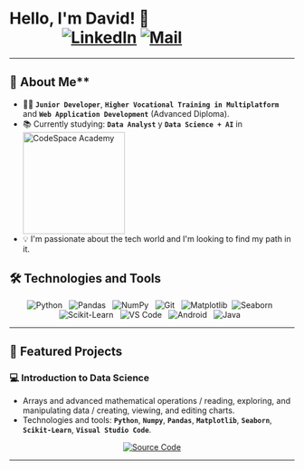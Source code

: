 #  Hello, I'm David! 👋 &nbsp; &nbsp; &nbsp; &nbsp; &nbsp; &nbsp; &nbsp; &nbsp; &nbsp; &nbsp; &nbsp; &nbsp; &nbsp; &nbsp; &nbsp; &nbsp; &nbsp; &nbsp; &nbsp; &nbsp; &nbsp; &nbsp; &nbsp; &nbsp; &nbsp; &nbsp;  [![LinkedIn](https://img.shields.io/badge/LinkedIn-0A66C2?style=for-the-badge&logo=linkedin&logoColor=white)](https://linkedin.com/in/david-forgas-gonzalez) [![Mail](https://img.shields.io/badge/Mail-EA4335?style=for-the-badge&Color=white)](mailto:davidfogo99@hotmail.com)

---

## 🚀 About Me**  

- 👨‍🎓 **`Junior Developer`**, **`Higher Vocational Training in Multiplatform`** and **`Web Application Development`** (Advanced Diploma). 
- 📚 Currently studying: **`Data Analyst`** y **`Data Science + AI`** in  <a href="https://codespaceacademy.com"><img src="https://img.shields.io/badge/CodeSpace_Academy-2EF0B6?style=for-the-badge&logo=google-classroom&logoColor=black&labelColor=2EF0B6&color=222222" alt="CodeSpace Academy" align="top" width="180"></a>
- 💡 I'm passionate about the tech world and I'm looking to find my path in it.



## 🛠 **Technologies and Tools**  

<div align="center">
 
![Python](https://img.shields.io/badge/Python-3776AB?style=for-the-badge&logo=python&logoColor=white) &nbsp;
![Pandas](https://img.shields.io/badge/Pandas-150458?style=for-the-badge&logo=pandas&logoColor=white) &nbsp;
![NumPy](https://img.shields.io/badge/NumPy-013243?style=for-the-badge&logo=numpy&logoColor=white) &nbsp;
![Git](https://img.shields.io/badge/Git-F05032?style=for-the-badge&logo=git&logoColor=white) &nbsp;
![Matplotlib](https://img.shields.io/badge/Matplotlib-black?style=for-the-badge&logo=Matplotlib&logoColor=white)&nbsp;
![Seaborn](https://img.shields.io/badge/Seaborn-5C8FB4?style=for-the-badge) &nbsp; <br>
![Scikit-Learn](https://img.shields.io/badge/Scikit--Learn-F7931E?style=for-the-badge&logo=scikit-learn&logoColor=white) &nbsp;
![VS Code](https://img.shields.io/badge/VS_Code-007ACC?style=for-the-badge&logo=visual-studio-code&logoColor=white) &nbsp;
![Android](https://img.shields.io/badge/Android-3DDC84?style=for-the-badge&logo=android&logoColor=white) &nbsp;
![Java](https://img.shields.io/badge/Java-ED8B00?style=for-the-badge&logo=openjdk&logoColor=white) &nbsp;


</div>

---

## 📂 **Featured Projects**  

 ### 💻 **Introduction to Data Science** 
   - Arrays and advanced mathematical operations / reading, exploring, and manipulating data / creating, viewing, and editing charts.
   - Technologies and tools: **`Python`**, **`Numpy`**, **`Pandas`**, **`Matplotlib`**, **`Seaborn`**, **`Scikit-Learn`**, **`Visual Studio Code`**. <br>
  <div align="center">
     
  [![Source Code](https://img.shields.io/badge/Introduction_to_Data_Science-F5F5F5?style=for-the-badge&logo=github&logoColor=black)](https://github.com/Davidfogo99/Intro-clase.git)
         
  </div>

---
